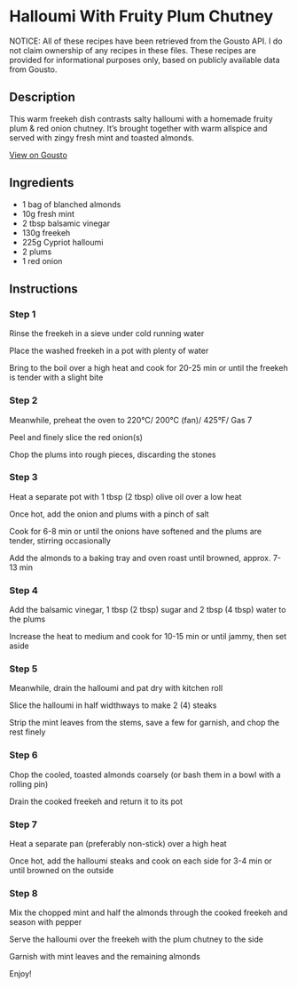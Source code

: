 # Halloumi With Fruity Plum Chutney 

NOTICE: All of these recipes have been retrieved from the Gousto API. I do not claim ownership of any recipes in these files. These recipes are provided for informational purposes only, based on publicly available data from Gousto.

## Description

This warm freekeh dish contrasts salty halloumi with a homemade fruity plum & red onion chutney. It’s brought together with warm allspice and served with zingy fresh mint and toasted almonds.

[View on Gousto](https://www.gousto.co.uk/recipes/cookbook/halloumi-with-fruity-plum-chutney)

## Ingredients

- 1 bag of blanched almonds
- 10g fresh mint
- 2 tbsp balsamic vinegar
- 130g freekeh
- 225g Cypriot halloumi
- 2 plums
- 1 red onion

## Instructions


### Step 1

Rinse the freekeh in a sieve under cold running water


Place the washed freekeh in a pot with plenty of water


Bring to the boil over a high heat and cook for 20-25 min or until the freekeh is tender with a slight bite


### Step 2

Meanwhile, preheat the oven to 220&deg;C/ 200&deg;C (fan)/ 425&deg;F/ Gas 7


Peel and finely slice the red onion<span class="text-danger">(s)</span>


Chop the plums into rough pieces, discarding the stones


### Step 3

Heat a separate pot with 1 tbsp <span class="text-danger">(2 tbsp)</span>&nbsp;olive oil over a low heat


Once hot, add the onion and plums with a pinch of salt


Cook&nbsp;for 6-8 min or until the onions have softened and the plums are tender, stirring occasionally


Add the almonds to a baking tray and oven roast until browned, approx. 7-13 min


### Step 4

Add the balsamic vinegar, 1 tbsp <span class="text-danger">(2 tbsp)</span> sugar and 2 tbsp <span class="text-danger">(4 tbsp)</span> water to the plums


Increase the heat to medium and cook for 10-15 min or until jammy, then set aside


### Step 5

Meanwhile, drain the halloumi and pat dry with kitchen roll


Slice the halloumi in half widthways to make 2 <span class="text-danger">(4)</span> steaks


Strip&nbsp;the mint leaves from the stems, save a few for garnish, and chop the rest finely


### Step 6

Chop the cooled, toasted almonds coarsely (or bash them in a bowl with a rolling pin)


Drain the cooked freekeh and return it to its pot


### Step 7

Heat a separate pan (preferably non-stick) over a high heat


Once hot, add the halloumi steaks and cook on each side for 3-4 min or until browned on the outside

### Step 8

Mix&nbsp;the chopped mint and half the almonds through the cooked freekeh and season with pepper


Serve the halloumi over the freekeh with the plum chutney to the side


Garnish with mint leaves and the remaining almonds


Enjoy!

